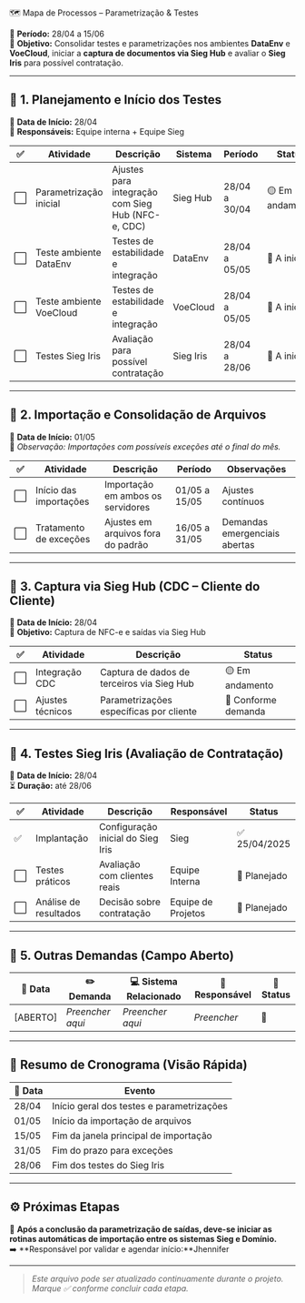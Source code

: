 🗺️ Mapa de Processos – Parametrização & Testes

📅 **Período:** 28/04 a 15/06  
🎯 **Objetivo:** Consolidar testes e parametrizações nos ambientes **DataEnv** e **VoeCloud**, iniciar a **captura de documentos via Sieg Hub** e avaliar o **Sieg Iris** para possível contratação.

---

## 🔹 1. Planejamento e Início dos Testes

📍 **Data de Início:** 28/04  
👥 **Responsáveis:** Equipe interna + Equipe Sieg

| ✅ | Atividade              | Descrição                                              | Sistema    | Período         | Status         |
|----|------------------------|--------------------------------------------------------|------------|------------------|----------------|
| ⬜ | Parametrização inicial | Ajustes para integração com Sieg Hub (NFC-e, CDC)     | Sieg Hub   | 28/04 a 30/04   | 🟡 Em andamento |
| ⬜ | Teste ambiente DataEnv | Testes de estabilidade e integração                    | DataEnv    | 28/04 a 05/05   | 🔲 A iniciar    |
| ⬜ | Teste ambiente VoeCloud | Testes de estabilidade e integração                    | VoeCloud    | 28/04 a 05/05   | 🔲 A iniciar    |
| ⬜ | Testes Sieg Iris       | Avaliação para possível contratação                   | Sieg Iris  | 28/04 a 28/06   | 🔲 A iniciar    |

---

## 🔹 2. Importação e Consolidação de Arquivos

📍 **Data de Início:** 01/05  
📝 *Observação: Importações com possíveis exceções até o final do mês.*

| ✅ | Atividade              | Descrição                          | Período         | Observações                   |
|----|------------------------|------------------------------------|------------------|-------------------------------|
| ⬜ | Início das importações | Importação em ambos os servidores  | 01/05 a 15/05   | Ajustes contínuos             |
| ⬜ | Tratamento de exceções | Ajustes em arquivos fora do padrão| 16/05 a 31/05   | Demandas emergenciais abertas |

---

## 🔹 3. Captura via Sieg Hub (CDC – Cliente do Cliente)

📍 **Data de Início:** 28/04  
🎯 **Objetivo:** Captura de NFC-e e saídas via Sieg Hub

| ✅ | Atividade         | Descrição                                              | Status         |
|----|-------------------|--------------------------------------------------------|----------------|
| ⬜ | Integração CDC    | Captura de dados de terceiros via Sieg Hub            | 🟡 Em andamento |
| ⬜ | Ajustes técnicos  | Parametrizações específicas por cliente                | 🔲 Conforme demanda |

---

## 🔹 4. Testes Sieg Iris (Avaliação de Contratação)

📍 **Data de Início:** 28/04  
⏳ **Duração:** até 28/06

| ✅ | Atividade            | Descrição                                 | Responsável       | Status      |
|----|----------------------|-------------------------------------------|-------------------|-------------|
| ✅ | Implantação          | Configuração inicial do Sieg Iris         | Sieg              | ✅ 25/04/2025|
| ⬜ | Testes práticos      | Avaliação com clientes reais              | Equipe Interna    | 🔲 Planejado |
| ⬜ | Análise de resultados| Decisão sobre contratação                 | Equipe de Projetos| 🔲 Planejado |

---

## 🔹 5. Outras Demandas (Campo Aberto)

| 📅 Data | ✏️ Demanda             | 💻 Sistema Relacionado | 👤 Responsável | 📍 Status |
|--------|------------------------|------------------------|----------------|-----------|
| [ABERTO] | _Preencher aqui_     | _Preencher aqui_       | _Preencher_    | 🔲        |

---

## 🔸 Resumo de Cronograma (Visão Rápida)

| 📅 Data | Evento                                      |
|--------|---------------------------------------------|
| 28/04  | Início geral dos testes e parametrizações   |
| 01/05  | Início da importação de arquivos            |
| 15/05  | Fim da janela principal de importação       |
| 31/05  | Fim do prazo para exceções                  |
| 28/06  | Fim dos testes do Sieg Iris                 |

---

## ⚙️ Próximas Etapas

📌 **Após a conclusão da parametrização de saídas, deve-se iniciar as rotinas automáticas de importação entre os sistemas Sieg e Domínio.**  
➡️ **Responsável por validar e agendar início:**Jhennifer

---

> _Este arquivo pode ser atualizado continuamente durante o projeto. Marque ✅ conforme concluir cada etapa._
